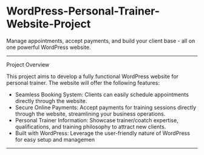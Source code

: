 # WordPress-Personal-Trainer-Website-Project
Manage appointments, accept payments, and build your client base - all on one powerful WordPress website.

<hr>

Project Overview

This project aims to develop a fully functional WordPress website for personal trainer. The website will offer the following features:

- Seamless Booking System: Clients can easily schedule appointments directly through the website.
- Secure Online Payments: Accept payments for training sessions directly through the website, streamlining your business operations.
- Personal Trainer Information: Showcase trainer/coatch expertise, qualifications, and training philosophy to attract new clients.
- Built with WordPress: Leverage the user-friendly nature of WordPress for easy setup and managemen

<hr>


  
